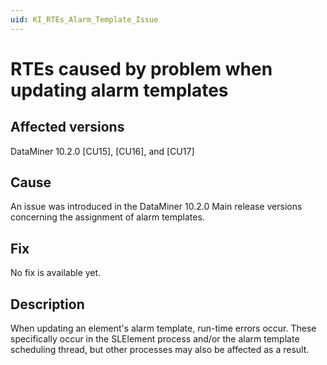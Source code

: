 ```yaml
---
uid: KI_RTEs_Alarm_Template_Issue
---
```


# RTEs caused by problem when updating alarm templates

## Affected versions

DataMiner 10.2.0 [CU15], [CU16], and [CU17]

## Cause

An issue was introduced in the DataMiner 10.2.0 Main release versions concerning the assignment of alarm templates.

## Fix

No fix is available yet.

## Description

When updating an element's alarm template, run-time errors occur. These specifically occur in the SLElement process and/or the alarm template scheduling thread, but other processes may also be affected as a result.
